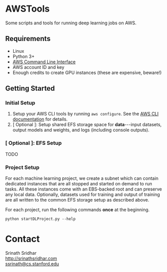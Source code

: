 # AWSTools
Some scripts and tools for running deep learning jobs on AWS.

## Requirements
- Linux
- Python 3+
- [AWS Command Line Interface][2]
- AWS account ID and key
- Enough credits to create GPU instances (these are expensive, beware!)

## Getting Started

### Initial Setup
1. Setup your AWS CLI tools by running ``aws configure``. See the [AWS CLI documentation][1] for details.
2. [ Optional ]: Setup shared EFS storage space for **data**---input datasets, output models and weights, and logs (including console outputs).

### [ Optional ]: EFS Setup

TODO

### Project Setup

For each machine learning project, we create a subnet which can contain dedicated instances that are all stopped and started on demand to run tasks.
All these instances come with an EBS-backed root and can preserve any local data.
Optionally, datasets used for training and output of training are all written to the common EFS storage setup as described above.

For each project, run the following commands **once** at the beginning.

``python startDLProject.py --help``

# Contact
Srinath Sridhar  
<http://srinathsridhar.com>  
<ssrinath@cs.stanford.edu>

[1]: https://docs.aws.amazon.com/cli/latest/userguide/cli-chap-configure.html
[2]: https://docs.aws.amazon.com/cli/latest/userguide/cli-chap-install.html
